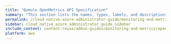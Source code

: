 ```yaml
---
title: "Qumulo OpenMetrics API Specification"
summary: "This section lists the names, types, labels, and descriptions for the metrics that Qumulo Core 5.3.0 (and higher) emits in OpenMetrics API format."
permalink: /cloud-native-azure-administrator-guide/monitoring-and-metrics/openmetrics-api-specification.html
sidebar: cloud_native_azure_administrator_guide_sidebar
include_content: content-reuse/admin-guides/monitoring-and-metrics/openmetrics-api-specification.md
platform: aws
---
```


